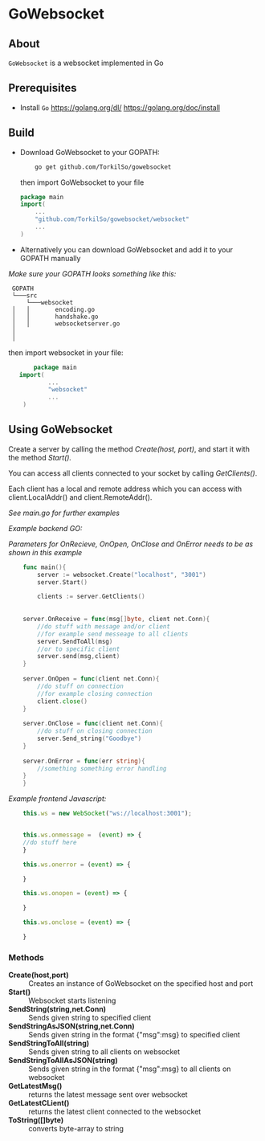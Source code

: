 # GoWebsocket

## About
`GoWebsocket` is a websocket implemented in Go


## Prerequisites
* Install `Go`
https://golang.org/dl/
https://golang.org/doc/install

## Build
* Download GoWebsocket to your GOPATH:
	```sh
    	go get github.com/TorkilSo/gowebsocket
    ```
	then import GoWebsocket to your file
    ```GO
    package main
    import(
    	...
        "github.com/TorkilSo/gowebsocket/websocket"
        ...
    )
    ```
* Alternatively you can download GoWebsocket and add it to your GOPATH manually
 
 *Make sure your GOPATH looks something like this:* 
   ```
    GOPATH
    └───src
    	└───websocket
    │   │   	encoding.go
    │   │   	handshake.go
    │   │		websocketserver.go
    │
    │
  ```

 then import websocket in your file:
 ```GO
    	package main
   	import(
    		...
      		"websocket"
        	...
   	 )
```


## Using GoWebsocket
Create a server by calling the method *Create(host, port)*,
and start it with the method *Start().*

You can access all clients connected to your socket by calling *GetClients()*.

Each client has a local and remote address which you can access with client.LocalAddr() and client.RemoteAddr().

*See main.go for further examples*

*Example backend GO:*

*Parameters for OnRecieve, OnOpen, OnClose and OnError needs to be as shown in this example*
```GO
    func main(){
        server := websocket.Create("localhost", "3001")
        server.Start()

        clients := server.GetClients()
	
	
	server.OnReceive = func(msg[]byte, client net.Conn){
		//do stuff with message and/or client
		//for example send messeage to all clients
		server.SendToAll(msg) 
		//or to specific client
		server.send(msg,client)
	}
	
	server.OnOpen = func(client net.Conn){
		//do stuff on connection 
		//for example closing connection
		client.close()
	}
	
	server.OnClose = func(client net.Conn){
		//do stuff on closing connection
		server.Send_string("Goodbye")
	}
	
	server.OnError = func(err string){
		//something something error handling
	}
    }
```
*Example frontend Javascript:*
```javascript
    this.ws = new WebSocket("ws://localhost:3001");


    this.ws.onmessage =  (event) => {
    //do stuff here
    }

    this.ws.onerror = (event) => {

    }

    this.ws.onopen = (event) => {

    }

    this.ws.onclose = (event) => {

    }
```
### Methods 
<dl>
<dt><strong>Create(host,port)</strong></dt>
<dd>Creates an instance of GoWebsocket on the specified host and port</dd>
<dt><strong>Start()</strong></dt>
<dd>Websocket starts listening </dd>
<dt><strong>SendString(string,net.Conn)</strong></dt>
<dd>Sends given string to specified client </dd>
<dt><strong>SendStringAsJSON(string,net.Conn)</strong></dt>
<dd>Sends given string in the format {"msg":msg} to specified client</dd>
<dt><strong>SendStringToAll(string)</strong></dt>
<dd>Sends given string to all clients on websocket</dd>
<dt><strong>SendStringToAllAsJSON(string)</strong></dt>
<dd>Sends given string in the format {"msg":msg} to all clients on websocket</dd>
<dt><strong>GetLatestMsg()</strong></dt>
<dd>returns the latest message sent over websocket</dd>
<dt><strong>GetLatestCLient()</strong></dt>
<dd>returns the latest client connected to the websocket</dd>
<dt><strong>ToString([]byte)</strong></dt>
<dd>converts byte-array to string 
</dd>
</dl>


